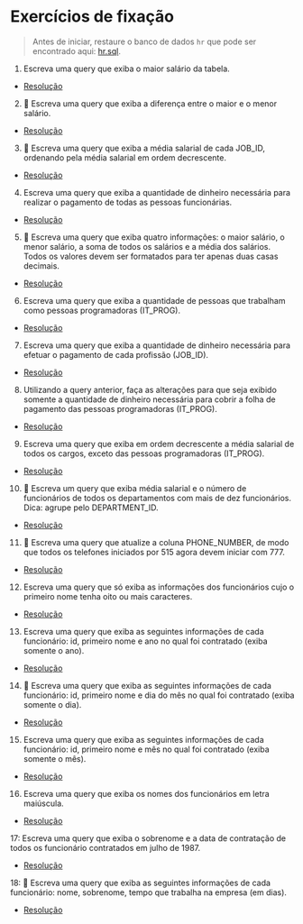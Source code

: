 # Exercícios de fixação

> Antes de iniciar, restaure o banco de dados `hr` que pode ser encontrado aqui: [hr.sql](./hr.sql).

1. Escreva uma query que exiba o maior salário da tabela.

- [Resolução](./exercises/exercise_1.sql)

2. 🚀 Escreva uma query que exiba a diferença entre o maior e o menor salário.

- [Resolução](./exercises/exercise_2.sql)

3. 🚀 Escreva uma query que exiba a média salarial de cada JOB_ID, ordenando pela média salarial em ordem decrescente.

- [Resolução](./exercises/exercise_3.sql)

4. Escreva uma query que exiba a quantidade de dinheiro necessária para realizar o pagamento de todas as pessoas funcionárias.

- [Resolução](./exercises/exercise_4.sql)

5. 🚀 Escreva uma query que exiba quatro informações: o maior salário, o menor salário, a soma de todos os salários e a média dos salários. Todos os valores devem ser formatados para ter apenas duas casas decimais.

- [Resolução](./exercises/exercise_5.sql)

6. Escreva uma query que exiba a quantidade de pessoas que trabalham como pessoas programadoras (IT_PROG).

- [Resolução](./exercises/exercise_6.sql)

7. Escreva uma query que exiba a quantidade de dinheiro necessária para efetuar o pagamento de cada profissão (JOB_ID).

- [Resolução](./exercises/exercise_7.sql)

8. Utilizando a query anterior, faça as alterações para que seja exibido somente a quantidade de dinheiro necessária para cobrir a folha de pagamento das pessoas programadoras (IT_PROG).

- [Resolução](./exercises/exercise_8.sql)

9. Escreva uma query que exiba em ordem decrescente a média salarial de todos os cargos, exceto das pessoas programadoras (IT_PROG).

- [Resolução](./exercises/exercise_9.sql)

10. 🚀 Escreva um query que exiba média salarial e o número de funcionários de todos os departamentos com mais de dez funcionários. Dica: agrupe pelo DEPARTMENT_ID.

- [Resolução](./exercises/exercise_10.sql)

11. 🚀 Escreva uma query que atualize a coluna PHONE_NUMBER, de modo que todos os telefones iniciados por 515 agora devem iniciar com 777.

- [Resolução](./exercises/exercise_11.sql)

12. Escreva uma query que só exiba as informações dos funcionários cujo o primeiro nome tenha oito ou mais caracteres.

- [Resolução](./exercises/exercise_12.sql)

13. Escreva uma query que exiba as seguintes informações de cada funcionário: id, primeiro nome e ano no qual foi contratado (exiba somente o ano).

- [Resolução](./exercises/exercise_13.sql)

14. 🚀 Escreva uma query que exiba as seguintes informações de cada funcionário: id, primeiro nome e dia do mês no qual foi contratado (exiba somente o dia).

- [Resolução](./exercises/exercise_14.sql)

15. Escreva uma query que exiba as seguintes informações de cada funcionário: id, primeiro nome e mês no qual foi contratado (exiba somente o mês).

- [Resolução](./exercises/exercise_15.sql)

16. Escreva uma query que exiba os nomes dos funcionários em letra maiúscula.

- [Resolução](./exercises/exercise_16.sql)

17: Escreva uma query que exiba o sobrenome e a data de contratação de todos os funcionário contratados em julho de 1987.

- [Resolução](./exercises/exercise_17.sql)

18: 🚀 Escreva uma query que exiba as seguintes informações de cada funcionário: nome, sobrenome, tempo que trabalha na empresa (em dias).

- [Resolução](./exercises/exercise_18.sql)
